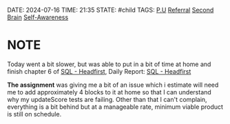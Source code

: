 DATE: 2024-07-16
TIME: 21:35
STATE: #child 
TAGS: [P.U](./P.U.md) [Referral](./Referral.md) [Second Brain](Second%20Brain.md) [Self-Awareness](./Self-Awareness.md)
# NOTE

Today went a bit slower, but was able to put in a bit of time at home and finish chapter 6 of [SQL - Headfirst](./SQL%20-%20Headfirst.md), Daily Report: [SQL - Headfirst](./SQL%20-%20Headfirst.md#^ebf893)


**The assignment** was giving me a bit of an issue which i estimate will need me to add approximately 4 blocks to it at home so that I can understand why my updateScore tests are failing. Other than that I can't complain, everything is a bit behind but at a manageable rate, minimum viable product is still on schedule.